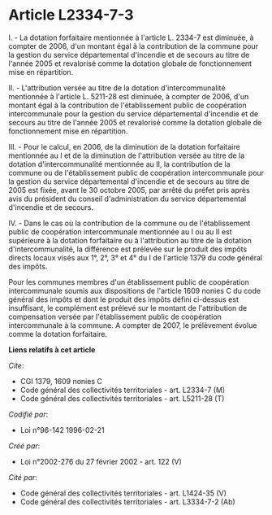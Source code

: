 # Article L2334-7-3

I. - La dotation forfaitaire mentionnée à l'article L. 2334-7 est diminuée, à compter de 2006, d'un montant égal à la
contribution de la commune pour la gestion du service départemental d'incendie et de secours au titre de l'année 2005 et
revalorisé comme la dotation globale de fonctionnement mise en répartition.

II. - L'attribution versée au titre de la dotation d'intercommunalité mentionnée à l'article L. 5211-28 est diminuée, à
compter de 2006, d'un montant égal à la contribution de l'établissement public de coopération intercommunale pour la gestion
du service départemental d'incendie et de secours au titre de l'année 2005 et revalorisé comme la dotation globale de
fonctionnement mise en répartition.

III. - Pour le calcul, en 2006, de la diminution de la dotation forfaitaire mentionnée au I et de la diminution de
l'attribution versée au titre de la dotation d'intercommunalité mentionnée au II, la contribution de la commune ou de
l'établissement public de coopération intercommunale pour la gestion du service départemental d'incendie et de secours au
titre de 2005 est fixée, avant le 30 octobre 2005, par arrêté du préfet pris après avis du président du conseil
d'administration du service départemental d'incendie et de secours.

IV. - Dans le cas où la contribution de la commune ou de l'établissement public de coopération intercommunale mentionnée au I
ou au II est supérieure à la dotation forfaitaire ou à l'attribution au titre de la dotation d'intercommunalité, la
différence est prélevée sur le produit des impôts directs locaux visés aux 1°, 2°, 3° et 4° du I de l'article 1379 du code
général des impôts.

Pour les communes membres d'un établissement public de coopération intercommunale soumis aux dispositions de l'article 1609
nonies C du code général des impôts et dont le produit des impôts défini ci-dessus est insuffisant, le complément est prélevé
sur le montant de l'attribution de compensation versée par l'établissement public de coopération intercommunale à la commune.
A compter de 2007, le prélèvement évolue comme la dotation forfaitaire.

**Liens relatifs à cet article**

_Cite_:

  - CGI 1379, 1609 nonies C
  - Code général des collectivités territoriales - art. L2334-7 (M)
  - Code général des collectivités territoriales - art. L5211-28 (T)

_Codifié par_:

  - Loi n°96-142 1996-02-21

_Créé par_:

  - Loi n°2002-276 du 27 février 2002 - art. 122 (V)

_Cité par_:

  - Code général des collectivités territoriales - art. L1424-35 (V)
  - Code général des collectivités territoriales - art. L3334-7-2 (Ab)
